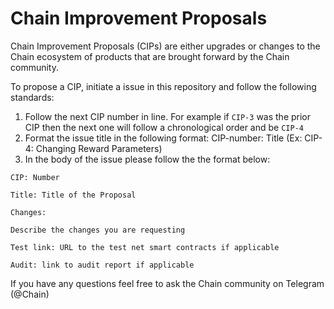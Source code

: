 # Chain Improvement Proposals

Chain Improvement Proposals (CIPs) are either upgrades or changes to the Chain ecosystem of products that are brought forward by the Chain community. 

To propose a CIP, initiate a issue in this repository and follow the following standards:

1. Follow the next CIP number in line. For example if `CIP-3` was the prior CIP then the next one will follow a chronological order and be `CIP-4`
2. Format the issue title in the following format: CIP-number: Title (Ex: CIP-4: Changing Reward Parameters)
3. In the body of the issue please follow the the format below:

```
CIP: Number 

Title: Title of the Proposal 

Changes:

Describe the changes you are requesting 

Test link: URL to the test net smart contracts if applicable 

Audit: link to audit report if applicable 
```

If you have any questions feel free to ask the Chain community on Telegram (@Chain)



